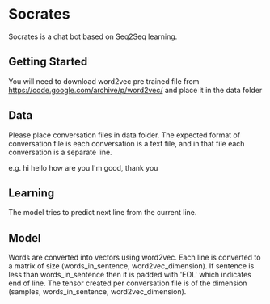 # Socrates
Socrates is a chat bot based on Seq2Seq learning. 

## Getting Started
You will need to download word2vec pre trained file from https://code.google.com/archive/p/word2vec/ and place it in the data folder

## Data 
Please place conversation files in data folder. The expected format of conversation file is each conversation is a text file, and in that file each conversation is a separate line. 

e.g. 
hi
hello
how are you
I'm good, thank you

## Learning
The model tries to predict next line from the current line. 

## Model
Words are converted into vectors using word2vec. Each line is converted to a matrix of size (words_in_sentence, word2vec_dimension). If sentence is less than words_in_sentence then it is padded with 'EOL' which indicates end of line. The tensor created per conversation file is of the dimension (samples, words_in_sentence, word2vec_dimension). 
